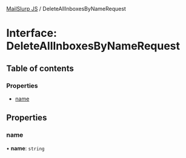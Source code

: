[MailSlurp JS](../README.md) / DeleteAllInboxesByNameRequest

# Interface: DeleteAllInboxesByNameRequest

## Table of contents

### Properties

- [name](DeleteAllInboxesByNameRequest.md#name)

## Properties

### name

• **name**: `string`
